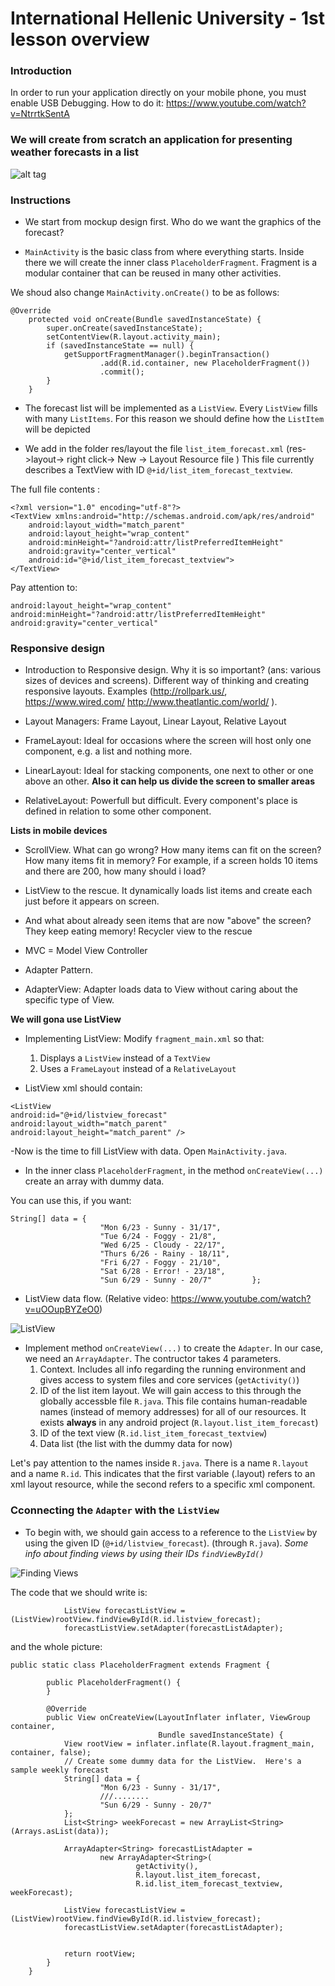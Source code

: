 # International Hellenic University  -  1st lesson overview

### Introduction
In order to run your application directly on your mobile phone, you must enable USB Debugging.
How to do it: https://www.youtube.com/watch?v=NtrrtkSentA


### We will create from scratch an application for presenting weather forecasts in a list

![alt tag](https://github.com/UomMobileDevelopment/Lesson02-material/blob/master/Shunshine-dummy-screen-smaller.png)


### Instructions
- We start from mockup design first. Who do we want the graphics of the forecast?

- ```MainActivity``` is the basic class from where everything starts. Inside there we will create the inner class  ```PlaceholderFragment```. 
Fragment is a modular container that can be reused in many other activities.

We shoud also change ```MainActivity.onCreate()``` to be as follows:

````
@Override
    protected void onCreate(Bundle savedInstanceState) {
        super.onCreate(savedInstanceState);
        setContentView(R.layout.activity_main);
        if (savedInstanceState == null) {
            getSupportFragmentManager().beginTransaction()
                    .add(R.id.container, new PlaceholderFragment())
                    .commit();
        }
    }
````

- The forecast list will be implemented as a ```ListView```. Every ```ListView``` fills with many ```ListItems```. For this reason we should define how the ```ListItem``` will be depicted


- We add in the folder res/layout the file ```list_item_forecast.xml``` (res->layout-> right click-> New -> Layout Resource file ) 
This file currently describes a TextView  with ID ```@+id/list_item_forecast_textview```. 

The full file contents :

```
<?xml version="1.0" encoding="utf-8"?>
<TextView xmlns:android="http://schemas.android.com/apk/res/android"
    android:layout_width="match_parent"
    android:layout_height="wrap_content"
    android:minHeight="?android:attr/listPreferredItemHeight"
    android:gravity="center_vertical"
    android:id="@+id/list_item_forecast_textview">
</TextView>
```
Pay attention to:
```
android:layout_height="wrap_content"
android:minHeight="?android:attr/listPreferredItemHeight"
android:gravity="center_vertical"
```

### Responsive design
- Introduction to Responsive design. Why it is so important? (ans: various sizes of devices and screens).
Different way of thinking and creating responsive layouts. Examples (http://rollpark.us/, https://www.wired.com/ http://www.theatlantic.com/world/ ).

- Layout Managers: Frame Layout, Linear Layout, Relative Layout

- FrameLayout: Ideal for occasions where the screen will host only one component, e.g. a list and nothing more.

- LinearLayout: Ideal for stacking components, one next to other or one above an other. **Also it can help us divide the screen to smaller areas**

- RelativeLayout: Powerfull but difficult. Every component's place is defined in relation to some other component. 


**Lists in mobile devices**

- ScrollView. What can go wrong? How many items can fit on the screen? How many items fit in memory? For example, if a screen holds 10 items and there are 200, how many should i load?

- ListView to the rescue. It dynamically loads list items and create each just before it appears on screen. 

- And what about already seen items that are now "above" the screen? They keep eating memory! Recycler view to the rescue

- MVC = Model View Controller 
- Adapter Pattern. 

- AdapterView: Adapter loads data to View without caring about the specific type of View. 

**We will gona use ListView**

- Implementing ListView: Modify ```fragment_main.xml``` so that: 
  1. Displays a  ```ListView``` instead of a ```TextView```
  2. Uses a ```FrameLayout``` instead of a ```RelativeLayout```

- ListView xml should contain:
```
<ListView
android:id="@+id/listview_forecast"
android:layout_width="match_parent"
android:layout_height="match_parent" />

```
-Now is the time to fill ListView with data. Open ```MainActivity.java```.

- In the inner class ```PlaceholderFragment```, in the method ```onCreateView(...)``` create an array with dummy data. 

You can use this, if you want:

```
String[] data = {
                    "Mon 6/23 - Sunny - 31/17",
                    "Tue 6/24 - Foggy - 21/8",
                    "Wed 6/25 - Cloudy - 22/17",
                    "Thurs 6/26 - Rainy - 18/11",
                    "Fri 6/27 - Foggy - 21/10",
                    "Sat 6/28 - Error! - 23/18",
                    "Sun 6/29 - Sunny - 20/7"         };
```

- ListView data flow. (Relative video: https://www.youtube.com/watch?v=uOOupBYZeO0)

![ListView](https://github.com/UomMobileDevelopment/Lesson02-material/blob/master/listViewDataHandlingModel.PNG)

- Implement method ```onCreateView(...)``` to create the ```Adapter```. In our case, we need an ```ArrayAdapter```. The contructor takes 4 parameters.
  1. Context. Includes all info regarding the running environment and gives access to system files and core services (```getActivity()```)
  2. ID of the list item layout. We will gain access to this through the globally accessble file ```R.java```. This file contains human-readable names (instead of memory addresses) for all of our resources. It exists **always** in any android project (```R.layout.list_item_forecast```)
  3. ID of the text view (```R.id.list_item_forecast_textview```)
  4. Data list (the list with the dummy data for now)
  
Let's pay attention to the names inside ```R.java```. There is a name ```R.layout``` and a name  ```R.id```.
This indicates that the first variable (.layout) refers to an xml layout resource, while the second refers to a specific xml component.

### Cconnecting the ```Adapter``` with the ```ListView```

- To begin with, we should gain access to a reference to the ```ListView``` by using the given ID  (```@+id/listview_forecast```). (through ```R.java```). 
*Some info about finding views by using their IDs ```findViewById()```*

![Finding Views](https://github.com/UomMobileDevelopment/Lesson02-material/blob/master/findingViews.PNG)

The code that we should write is:
```
            ListView forecastListView = (ListView)rootView.findViewById(R.id.listview_forecast);
            forecastListView.setAdapter(forecastListAdapter);
```

and the whole picture:

```
public static class PlaceholderFragment extends Fragment {

        public PlaceholderFragment() {
        }

        @Override
        public View onCreateView(LayoutInflater inflater, ViewGroup container,
                                 Bundle savedInstanceState) {
            View rootView = inflater.inflate(R.layout.fragment_main, container, false);
            // Create some dummy data for the ListView.  Here's a sample weekly forecast
            String[] data = {
                    "Mon 6/23 - Sunny - 31/17",
                    ///........
                    "Sun 6/29 - Sunny - 20/7"
            };
            List<String> weekForecast = new ArrayList<String>(Arrays.asList(data));

            ArrayAdapter<String> forecastListAdapter =
                    new ArrayAdapter<String>(
                            getActivity(),
                            R.layout.list_item_forecast,
                            R.id.list_item_forecast_textview, weekForecast);

            ListView forecastListView = (ListView)rootView.findViewById(R.id.listview_forecast);
            forecastListView.setAdapter(forecastListAdapter);


            return rootView;
        }
    }
```
